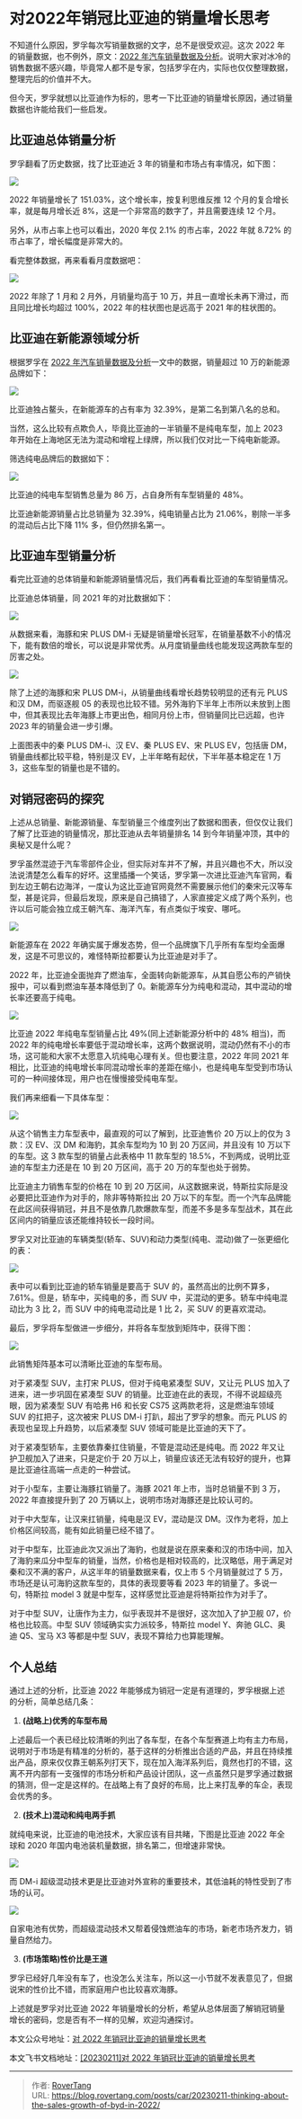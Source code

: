 # 对2022年销冠比亚迪的销量增长思考

不知道什么原因，罗孚每次写销量数据的文字，总不是很受欢迎。这次 2022 年的销量数据，也不例外，原文：[2022 年汽车销量数据及分析](https://mp.weixin.qq.com/s/htIL68WUfpdH11iQ_m1Ehw)。说明大家对冰冷的销售数据不感兴趣，毕竟常人都不是专家，包括罗孚在内，实际也仅仅整理数据，整理完后的价值并不大。

但今天，罗孚就想以比亚迪作为标的，思考一下比亚迪的销量增长原因，通过销量数据也许能给我们一些启发。

## 比亚迪总体销量分析

罗孚翻看了历史数据，找了比亚迪近 3 年的销量和市场占有率情况，如下图：

![](static/boxcnFkR1WeaMi5KguA2QdTAocc.png)

2022 年销量增长了 151.03%，这个增长率，按复利思维反推 12 个月的复合增长率，就是每月增长近 8%，这是一个非常高的数字了，并且需要连续 12 个月。

另外，从市占率上也可以看出，2020 年仅 2.1% 的市占率，2022 年就 8.72% 的市占率了，增长幅度是非常大的。

看完整体数据，再来看看月度数据吧：

![](static/boxcns58nxAAy0vOIVyx4qAB4yf.png)

2022 年除了 1 月和 2 月外，月销量均高于 10 万，并且一直增长未再下滑过，而且同比增长均超过 100%，2022 年的柱状图也是远高于 2021 年的柱状图的。

## 比亚迪在新能源领域分析

根据罗孚在 [2022 年汽车销量数据及分析](https://mp.weixin.qq.com/s/htIL68WUfpdH11iQ_m1Ehw)一文中的数据，销量超过 10 万的新能源品牌如下：

![](static/boxcnZ9UESzpHVin7YnUXCwOsvf.png)

比亚迪独占鳌头，在新能源车的占有率为 32.39%，是第二名到第八名的总和。

当然，这么比较有点欺负人，毕竟比亚迪的一半销量不是纯电车型，加上 2023 年开始在上海地区无法为混动和增程上绿牌，所以我们仅对比一下纯电新能源。

筛选纯电品牌后的数据如下：

![](static/boxcnwa2WLcXEFN5ClKXirGaBPf.png)

比亚迪的纯电车型销售总量为 86 万，占自身所有车型销量的 48%。

比亚迪新能源销量占比总销量为 32.39%，纯电销量占比为 21.06%，剔除一半多的混动后占比下降 11% 多，但仍然排名第一。

## 比亚迪车型销量分析

看完比亚迪的总体销量和新能源销量情况后，我们再看看比亚迪的车型销量情况。

比亚迪总体销量，同 2021 年的对比数据如下：

![](static/boxcnLmiSpdC3AKh4bAlgpiwqsf.png)

从数据来看，海豚和宋 PLUS DM-i 无疑是销量增长冠军，在销量基数不小的情况下，能有数倍的增长，可以说是非常优秀。从月度销量曲线也能发现这两款车型的厉害之处。

![](static/boxcn2NbfXTY9rTIkWm730WMvAc.png)

除了上述的海豚和宋 PLUS DM-i，从销量曲线看增长趋势较明显的还有元 PLUS 和汉 DM，而驱逐舰 05 的表现也比较不错。另外海豹下半年上市所以未放到上图中，但其表现比去年海豚上市更出色，相同月份上市，但销量同比已远超，也许 2023 年的销量会进一步引爆。

上面图表中的秦 PLUS DM-i、汉 EV、秦 PLUS EV、宋 PLUS EV，包括唐 DM，销量曲线都比较平稳，特别是汉 EV，上半年略有起伏，下半年基本稳定在 1 万 3，这些车型的销量也是不错的。

## 对销冠密码的探究

上述从总销量、新能源销量、车型销量三个维度列出了数据和图表，但仅仅让我们了解了比亚迪的销量情况，那比亚迪从去年销量排名 14 到今年销量冲顶，其中的奥秘又是什么呢？

罗孚虽然混迹于汽车零部件企业，但实际对车并不了解，并且兴趣也不大，所以没法说清楚怎么看车的好坏。这里插播一个笑话，罗孚第一次进比亚迪汽车官网，看到左边王朝右边海洋，一度认为这比亚迪官网竟然不需要展示他们的秦宋元汉等车型，甚是诧异，但最后发现，原来是自己搞错了，人家直接定义成了两个系列，也许以后可能会独立成王朝汽车、海洋汽车，有点类似于埃安、哪吒。

![](static/boxcnJUYNQHeGAgzsQrxKuPxexb.png)

新能源车在 2022 年确实属于爆发态势，但一个品牌旗下几乎所有车型均全面爆发，这是不可思议的，难怪特斯拉都要认为比亚迪是对手了。

2022 年，比亚迪全面抛弃了燃油车，全面转向新能源车，从其自愿公布的产销快报中，可以看到燃油车基本降低到了 0。新能源车分为纯电和混动，其中混动的增长率还要高于纯电。

![](static/boxcnmFVpDpuMK88HmEWfAt2g0g.png)

比亚迪 2022 年纯电车型销量占比 49%(同上述新能源分析中的 48% 相当)，而 2022 年的纯电增长率要低于混动增长率，这两个数据说明，混动仍然有不小的市场，这可能和大家不太愿意入坑纯电心理有关。但也要注意，2022 年同 2021 年相比，比亚迪的纯电增长率同混动增长率的差距在缩小，也是纯电车型受到市场认可的一种间接体现，用户也在慢慢接受纯电车型。

我们再来细看一下具体车型：

![](static/boxcnwBfI7LUc751HMhRXK961bf.png)

从这个销售主力车型表中，最直观的可以了解到，比亚迪售价 20 万以上的仅为 3 款：汉 EV、汉 DM 和海豹，其余车型均为 10 到 20 万区间，并且没有 10 万以下的车型。这 3 款车型的销量占此表格中 11 款车型的 18.5%，不到两成，说明比亚迪的车型主力还是在 10 到 20 万区间，高于 20 万的车型也处于弱势。

比亚迪主力销售车型的价格在 10 到 20 万区间，从这数据来说，特斯拉实际是没必要把比亚迪作为对手的，除非等特斯拉出 20 万以下的车型。而一个汽车品牌能在此区间获得销冠，并且不是依靠几款爆款车型，而差不多是多车型战术，其在此区间内的销量应该还能维持较长一段时间。

罗孚又对比亚迪的车辆类型(轿车、SUV)和动力类型(纯电、混动)做了一张更细化的表：

![](static/boxcng06xRZujpnzxgbFAQJTbD6.png)

表中可以看到比亚迪的轿车销量是要高于 SUV 的，虽然高出的比例不算多，7.61%。但是，轿车中，买纯电的多，而 SUV 中，买混动的更多。轿车中纯电混动比为 3 比 2，而 SUV 中的纯电混动比是 1 比 2，买 SUV 的更喜欢混动。

最后，罗孚将车型做进一步细分，并将各车型放到矩阵中，获得下图：

![](static/boxcnAmSnGBLGQdcexW8UTrbFaf.png)

此销售矩阵基本可以清晰比亚迪的车型布局。

对于紧凑型 SUV，主打宋 PLUS，但对于纯电紧凑型 SUV，又让元 PLUS 加入了进来，进一步巩固在紧凑型 SUV 的销量。比亚迪在此的表现，不得不说超级亮眼，因为紧凑型 SUV 有哈弗 H6 和长安 CS75 这两款老将，这是燃油车领域 SUV 的扛把子，这次被宋 PLUS DM-i 打趴，超出了罗孚的想象。而元 PLUS 的表现也呈现上升趋势，以后紧凑型 SUV 领域可能是比亚迪的天下了。

对于紧凑型轿车，主要依靠秦扛住销量，不管是混动还是纯电。而 2022 年又让护卫舰加入了进来，只是定价于 20 万以上，销量应该还无法有较好的提升，也算是比亚迪往高端一点走的一种尝试。

对于小型车，主要让海豚扛销量了。海豚 2021 年上市，当时总销量不到 3 万，2022 年直接提升到了 20 万辆以上，说明市场对海豚还是比较认可的。

对于中大型车，让汉来扛销量，纯电是汉 EV，混动是汉 DM。汉作为老将，加上价格区间较高，能有如此销量已经不错了。

对于中型车，比亚迪此次又派出了海豹，也就是说在原来秦和汉的市场中间，加入了海豹来瓜分中型车的销量，当然，价格也是相对较高的，比汉略低，用于满足对秦和汉不满的客户，从这半年的销量数据来看，仅上市 5 个月销量就过了 5 万，市场还是认可海豹这款车型的，具体的表现要等看 2023 年的销量了。多说一句，特斯拉 model 3 就是中型车，这样感觉比亚迪是将特斯拉作为对手了。

对于中型 SUV，让唐作为主力，似乎表现并不是很好，这次加入了护卫舰 07，价格也比较高。中型 SUV 领域确实实力派较多，特斯拉 model Y、奔驰 GLC、奥迪 Q5、宝马 X3 等都是中型 SUV，表现不算给力也算能理解。

## 个人总结

通过上述的分析，比亚迪 2022 年能够成为销冠一定是有道理的，罗孚根据上述的分析，简单总结几条：

1. **(战略上)优秀的车型布局**

上述最后一个表已经比较清晰的列出了各车型，在各个车型赛道上均有主力布局，说明对于市场是有精准的分析的，基于这样的分析推出合适的产品，并且在持续推出产品，原来仅仅靠王朝系列打天下，现在加入海洋系列后，竟然也打的不错，这离不开内部有一支强悍的市场分析和产品设计团队，这一点虽然只是罗孚通过数据的猜测，但一定是这样的。在战略上有了良好的布局，比上来打乱拳的车企，表现会优秀的多。

2. **(技术上)混动和纯电两手抓**

就纯电来说，比亚迪的电池技术，大家应该有目共睹，下图是比亚迪 2022 年全球和 2020 年国内电池装机量数据，排名第二，但增速非常快。

![](static/boxcnRcf8XI6IYP1u42P2bbuTKd.jpg)

而 DM-i 超级混动技术更是比亚迪对外宣称的重要技术，其低油耗的特性受到了市场的认可。

![](static/boxcneDx1zjLC1d3j35OBRb2V0f.png)

自家电池有优势，而超级混动技术又帮着侵蚀燃油车的市场，新老市场齐发力，销量自然给力。

3. **(市场策略)性价比是王道**

罗孚已经好几年没有车了，也没怎么关注车，所以这一小节就不发表意见了，但据说宋的性价比不错，而家庭用户也比较喜欢海豚。

上述就是罗孚对比亚迪 2022 年销量增长的分析，希望从总体层面了解销冠销量增长的密码，您是否有不一样的见解，欢迎沟通探讨。

本文公众号地址：[对 2022 年销冠比亚迪的销量增长思考](https://mp.weixin.qq.com/s/kqpcAXyLZX_feWJK9KO7sQ)

本文飞书文档地址：[[20230211]对 2022 年销冠比亚迪的销量增长思考](https://rovertang.feishu.cn/docx/E8Fhdzm1qo3BdMx7Wu4cY75Jnbg)


---

> 作者: [RoverTang](https://rovertang.com)  
> URL: https://blog.rovertang.com/posts/car/20230211-thinking-about-the-sales-growth-of-byd-in-2022/  


